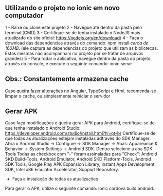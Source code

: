## Utilizando o projeto no ionic em novo computador
1 - Baixe ou clone este projeto
2 - Navegue até dentro da pasta pelo terminal (CMD)
3 - Certifique-se de tenha instalado o NodeJS mais atualizado do site oficial: https://nodejs.org/en/download/
4 - Faça o download das dependencias através do comando: npm install *cerca de 160MB*. (ele captura as dependencias do projeto que utilizam as bibliotecas. Estas mesmas não acompanham no projeto por se tratar de arquivos grandes)
5 - Para rodar o aplicativo, navegue dentro da pasta do projeto através do console, e execute o seguinte comando: ionic serve

## Obs.: Constantemente armazena cache
Caso queira fazer alterações no Angular, TypeScript e Html, recomenda-se limpar o cache, ou simplesmente reiniciar o servidor

## Gerar APK
Caso faça modificações e queira gerar APK  para Android, certifique-se de que tenha instalado o Android Studio: https://developer.android.com/studio/install.html?hl=pt-br
Certifique-se de que todas as atualizações estejam instaladas adtravés do SDK Manager: Abra o Android Studio -> Configure -> SDK Manager ->  Abas: Appareance & Behavior -> System Settings -> Android SDK. Dentro selecione a aba SDK Tools
Todas as checkbox com "-" foram assinaladas para "Check": Android SKD Build-Tools, Android Emulator, Android SKD Platform-Tools, Android  SDK Tools, Google Play APK Expansion Library, Instant Apps Development SDK, Intel x86 Emulator Accelerator, Support Repository.
 - Faça a instalação de todas as atualizações
 
 Para gerar o APK, utilize o seguinte comando: ionic cordova build android.
